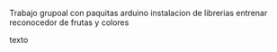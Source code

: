 Trabajo grupoal con paquitas arduino
instalacion de librerias 
entrenar
reconocedor de frutas y colores

texto
